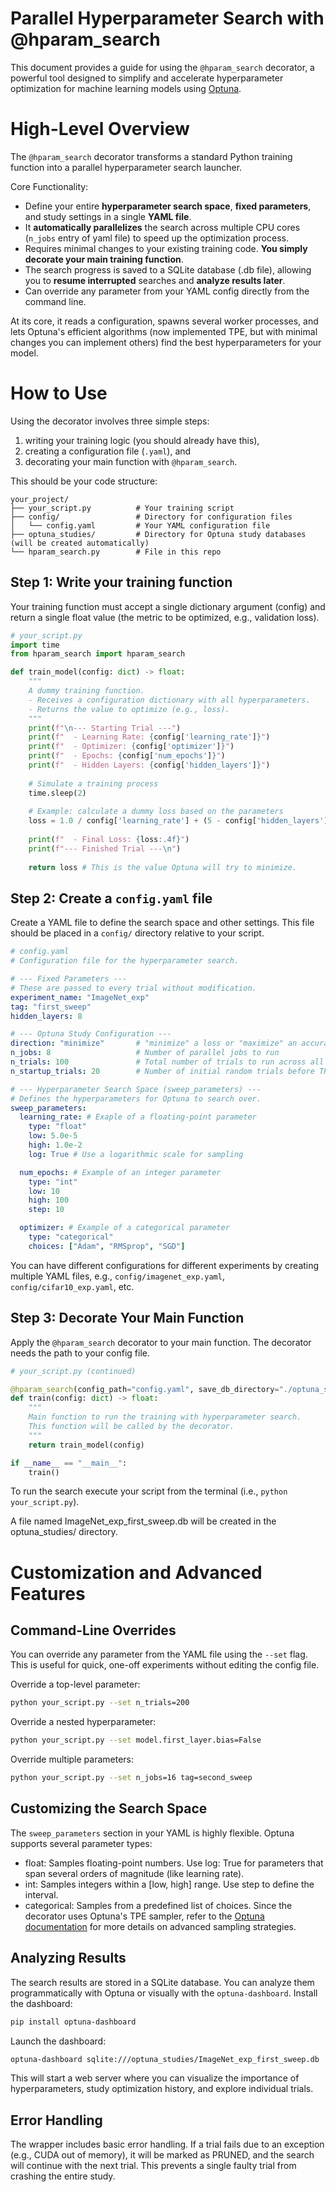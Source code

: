 # Parallel Hyperparameter Search with @hparam_search
This document provides a guide for using the `@hparam_search` decorator, a powerful tool designed to simplify and accelerate hyperparameter optimization for machine learning models using [Optuna](https://optuna.readthedocs.io/en/stable).

# High-Level Overview
The `@hparam_search` decorator transforms a standard Python training function into a parallel hyperparameter search launcher.

Core Functionality:
- Define your entire **hyperparameter search space**, **fixed parameters**, and study settings in a single **YAML file**.
- It **automatically parallelizes** the search across multiple CPU cores (`n_jobs` entry of yaml file) to speed up the optimization process.
- Requires minimal changes to your existing training code. **You simply decorate your main training function**.
- The search progress is saved to a SQLite database (.db file), allowing you to **resume interrupted** searches and **analyze results later**.
- Can override any parameter from your YAML config directly from the command line.

At its core, it reads a configuration, spawns several worker processes, and lets Optuna's efficient algorithms (now implemented TPE, but with minimal changes you can implement others) find the best hyperparameters for your model.

# How to Use
Using the decorator involves three simple steps: 
1. writing your training logic (you should already have this), 
2. creating a configuration file (`.yaml`), and 
3. decorating your main function with `@hparam_search`.

This should be your code structure:

```plaintext
your_project/
├── your_script.py          # Your training script
├── config/                 # Directory for configuration files
│   └── config.yaml         # Your YAML configuration file
├── optuna_studies/         # Directory for Optuna study databases (will be created automatically)
└── hparam_search.py        # File in this repo
```

## Step 1: Write your training function
Your training function must accept a single dictionary argument (config) and return a single float value (the metric to be optimized, e.g., validation loss).

```python
# your_script.py
import time
from hparam_search import hparam_search

def train_model(config: dict) -> float:
    """
    A dummy training function.
    - Receives a configuration dictionary with all hyperparameters.
    - Returns the value to optimize (e.g., loss).
    """
    print(f"\n--- Starting Trial ---")
    print(f"  - Learning Rate: {config['learning_rate']}")
    print(f"  - Optimizer: {config['optimizer']}")
    print(f"  - Epochs: {config['num_epochs']}")
    print(f"  - Hidden Layers: {config['hidden_layers']}")
    
    # Simulate a training process
    time.sleep(2)
    
    # Example: calculate a dummy loss based on the parameters
    loss = 1.0 / config['learning_rate'] + (5 - config['hidden_layers'])**2
    
    print(f"  - Final Loss: {loss:.4f}")
    print(f"--- Finished Trial ---\n")
    
    return loss # This is the value Optuna will try to minimize.
```

## Step 2: Create a `config.yaml` file
Create a YAML file to define the search space and other settings. This file should be placed in a `config/` directory relative to your script.

```yaml
# config.yaml
# Configuration file for the hyperparameter search.

# --- Fixed Parameters ---
# These are passed to every trial without modification.
experiment_name: "ImageNet_exp"
tag: "first_sweep"
hidden_layers: 8

# --- Optuna Study Configuration ---
direction: "minimize"       # "minimize" a loss or "maximize" an accuracy
n_jobs: 8                   # Number of parallel jobs to run
n_trials: 100               # Total number of trials to run across all jobs
n_startup_trials: 20        # Number of initial random trials before TPE sampler takes over

# --- Hyperparameter Search Space (sweep_parameters) ---
# Defines the hyperparameters for Optuna to search over.
sweep_parameters:
  learning_rate: # Exaple of a floating-point parameter
    type: "float" 
    low: 5.0e-5
    high: 1.0e-2
    log: True # Use a logarithmic scale for sampling

  num_epochs: # Example of an integer parameter
    type: "int"
    low: 10
    high: 100
    step: 10

  optimizer: # Example of a categorical parameter
    type: "categorical"
    choices: ["Adam", "RMSprop", "SGD"]
```
You can have different configurations for different experiments by creating multiple YAML files, e.g., `config/imagenet_exp.yaml`, `config/cifar10_exp.yaml`, etc.


## Step 3: Decorate Your Main Function
Apply the `@hparam_search` decorator to your main function. The decorator needs the path to your config file.

```python
# your_script.py (continued)

@hparam_search(config_path="config.yaml", save_db_directory="./optuna_studies")
def train(config: dict) -> float:
    """
    Main function to run the training with hyperparameter search.
    This function will be called by the decorator.
    """
    return train_model(config)

if __name__ == "__main__":
    train()

```

To run the search execute your script from the terminal (i.e., `python your_script.py`).

A file named ImageNet_exp_first_sweep.db will be created in the optuna_studies/ directory.

# Customization and Advanced Features
## Command-Line Overrides

You can override any parameter from the YAML file using the `--set` flag. This is useful for quick, one-off experiments without editing the config file.

Override a top-level parameter:
```bash
python your_script.py --set n_trials=200
```
Override a nested hyperparameter:
```bash
python your_script.py --set model.first_layer.bias=False
```
Override multiple parameters:
```bash
python your_script.py --set n_jobs=16 tag=second_sweep
```

## Customizing the Search Space
The `sweep_parameters` section in your YAML is highly flexible. Optuna supports several parameter types:
- float: Samples floating-point numbers. Use log: True for parameters that span several orders of magnitude (like learning rate).
- int: Samples integers within a [low, high] range. Use step to define the interval.
- categorical: Samples from a predefined list of choices.
Since the decorator uses Optuna's TPE sampler, refer to the [Optuna documentation](https://optuna.readthedocs.io/en/stable) for more details on advanced sampling strategies.

## Analyzing Results
The search results are stored in a SQLite database. You can analyze them programmatically with Optuna or visually with the `optuna-dashboard`.
Install the dashboard:
```bash
pip install optuna-dashboard
```
Launch the dashboard:
```bash
optuna-dashboard sqlite:///optuna_studies/ImageNet_exp_first_sweep.db
```
This will start a web server where you can visualize the importance of hyperparameters, study optimization history, and explore individual trials.

## Error Handling
The wrapper includes basic error handling. If a trial fails due to an exception (e.g., CUDA out of memory), it will be marked as PRUNED, and the search will continue with the next trial. This prevents a single faulty trial from crashing the entire study. 
